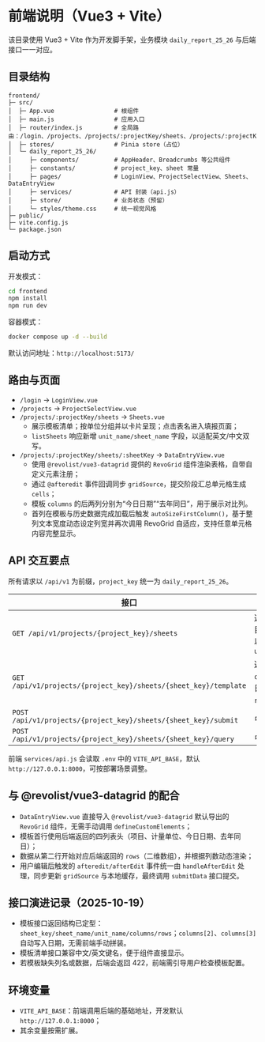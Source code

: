 # 前端说明（Vue3 + Vite）

该目录使用 Vue3 + Vite 作为开发脚手架，业务模块 `daily_report_25_26` 与后端接口一一对应。

## 目录结构

```
frontend/
├─ src/
│  ├─ App.vue                 # 根组件
│  ├─ main.js                 # 应用入口
│  ├─ router/index.js         # 全局路由：/login、/projects、/projects/:projectKey/sheets、/projects/:projectKey/sheets/:sheetKey
│  ├─ stores/                 # Pinia store（占位）
│  └─ daily_report_25_26/
│     ├─ components/          # AppHeader、Breadcrumbs 等公共组件
│     ├─ constants/           # project_key、sheet 常量
│     ├─ pages/               # LoginView、ProjectSelectView、Sheets、DataEntryView
│     ├─ services/            # API 封装（api.js）
│     ├─ store/               # 业务状态（预留）
│     └─ styles/theme.css     # 统一视觉风格
├─ public/
├─ vite.config.js
└─ package.json
```

## 启动方式

开发模式：

```bash
cd frontend
npm install
npm run dev
```

容器模式：

```bash
docker compose up -d --build
```

默认访问地址：`http://localhost:5173/`

## 路由与页面

- `/login` → `LoginView.vue`
- `/projects` → `ProjectSelectView.vue`
- `/projects/:projectKey/sheets` → `Sheets.vue`
  - 展示模板清单；按单位分组并以卡片呈现；点击表名进入填报页面；
  - `listSheets` 响应新增 `unit_name/sheet_name` 字段，以适配英文/中文双写。 
- `/projects/:projectKey/sheets/:sheetKey` → `DataEntryView.vue`
  - 使用 `@revolist/vue3-datagrid` 提供的 `RevoGrid` 组件渲染表格，自带自定义元素注册；
  - 通过 `@afteredit` 事件回调同步 `gridSource`，提交阶段汇总单元格生成 `cells`；
  - 模板 `columns` 的后两列分别为“今日日期”“去年同日”，用于展示对比列。
  - 首列在模板与历史数据完成加载后触发 `autoSizeFirstColumn()`，基于整列文本宽度动态设定列宽并再次调用 RevoGrid 自适应，支持任意单元格内容完整显示。

## API 交互要点

所有请求以 `/api/v1` 为前缀，`project_key` 统一为 `daily_report_25_26`。

| 接口 | 说明 |
| --- | --- |
| `GET /api/v1/projects/{project_key}/sheets` | 返回表格清单；单个条目同时包含 `单位名/表名` 以及 `unit_name/sheet_name` |
| `GET /api/v1/projects/{project_key}/sheets/{sheet_key}/template` | 返回填报模板；`columns` 自动补齐当前日期与上一年度同日；`rows` 为二维数组 |
| `POST /api/v1/projects/{project_key}/sheets/{sheet_key}/submit` | 占位（待实现） |
| `POST /api/v1/projects/{project_key}/sheets/{sheet_key}/query` | 占位（待实现） |

前端 `services/api.js` 会读取 `.env` 中的 `VITE_API_BASE`，默认 `http://127.0.0.1:8000`，可按部署场景调整。

## 与 @revolist/vue3-datagrid 的配合

- `DataEntryView.vue` 直接导入 `@revolist/vue3-datagrid` 默认导出的 `RevoGrid` 组件，无需手动调用 `defineCustomElements`；
- 模板首行使用后端返回的四列表头（项目、计量单位、今日日期、去年同日）； 
- 数据从第二行开始对应后端返回的 `rows`（二维数组），并根据列数动态渲染；
- 用户编辑后触发的 `afteredit/afterEdit` 事件统一由 `handleAfterEdit` 处理，同步更新 `gridSource` 与本地缓存，最终调用 `submitData` 接口提交。

## 接口演进记录（2025-10-19）

- 模板接口返回结构已定型：`sheet_key/sheet_name/unit_name/columns/rows`；`columns[2]`、`columns[3]` 自动写入日期，无需前端手动拼装。 
- 模板清单接口兼容中文/英文键名，便于组件直接显示。
- 若模板缺失列名或数据，后端会返回 422，前端需引导用户检查模板配置。

## 环境变量

- `VITE_API_BASE`：前端调用后端的基础地址，开发默认 `http://127.0.0.1:8000`；
- 其余变量按需扩展。
